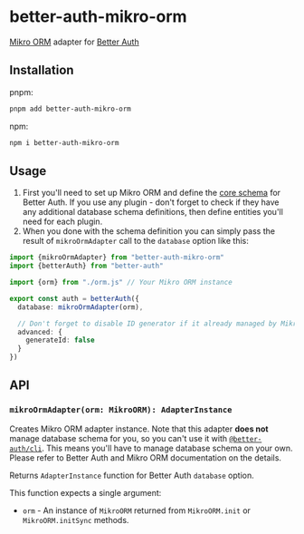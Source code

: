 # better-auth-mikro-orm

[Mikro ORM](https://mikro-orm.io/) adapter for [Better Auth](https://www.better-auth.com/)

## Installation

pnpm:

```sh
pnpm add better-auth-mikro-orm
```

npm:

```sh
npm i better-auth-mikro-orm
```

## Usage

1. First you'll need to set up Mikro ORM and define the [core schema](https://www.better-auth.com/docs/concepts/database#core-schema) for Better Auth.
If you use any plugin - don't forget to check if they have any additional database schema definitions, then define entities you'll need for each plugin.
2. When you done with the schema definition you can simply pass the result of `mikroOrmAdapter` call to the `database` option like this:

```ts
import {mikroOrmAdapter} from "better-auth-mikro-orm"
import {betterAuth} from "better-auth"

import {orm} from "./orm.js" // Your Mikro ORM instance

export const auth = betterAuth({
  database: mikroOrmAdapter(orm),

  // Don't forget to disable ID generator if it already managed by Mikro ORM:
  advanced: {
    generateId: false
  }
})
```

## API

### `mikroOrmAdapter(orm: MikroORM): AdapterInstance`

Creates Mikro ORM adapter instance. Note that this adapter **does not** manage database schema for you, so you can't use it with [`@better-auth/cli`](https://www.better-auth.com/docs/concepts/cli).
This means you'll have to manage database schema on your own.
Please refer to Better Auth and Mikro ORM documentation on the details.

Returns `AdapterInstance` function for Better Auth `database` option.

This function expects a single argument:

* `orm` - An instance of `MikroORM` returned from `MikroORM.init` or `MikroORM.initSync` methods.
